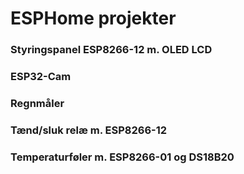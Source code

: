 # ESPHome projekter
### Styringspanel ESP8266-12 m. OLED LCD
###  ESP32-Cam
### Regnmåler
### Tænd/sluk relæ m. ESP8266-12
### Temperaturføler m. ESP8266-01 og DS18B20